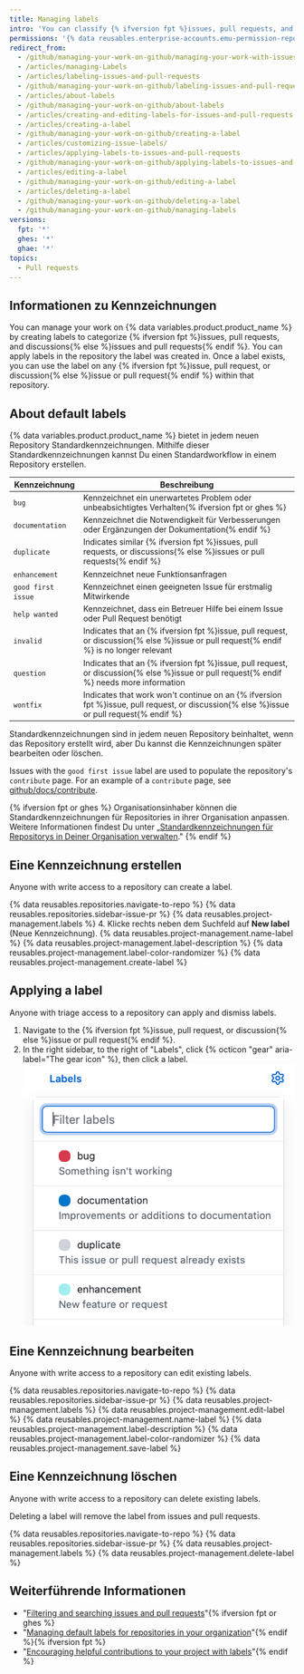 ```yaml
---
title: Managing labels
intro: 'You can classify {% ifversion fpt %}issues, pull requests, and discussions{% else %}issues and pull requests{% endif %} by creating, editing, applying, and deleting labels.'
permissions: '{% data reusables.enterprise-accounts.emu-permission-repo %}'
redirect_from:
  - /github/managing-your-work-on-github/managing-your-work-with-issues-and-pull-requests/managing-labels
  - /articles/managing-Labels
  - /articles/labeling-issues-and-pull-requests
  - /github/managing-your-work-on-github/labeling-issues-and-pull-requests
  - /articles/about-labels
  - /github/managing-your-work-on-github/about-labels
  - /articles/creating-and-editing-labels-for-issues-and-pull-requests
  - /articles/creating-a-label
  - /github/managing-your-work-on-github/creating-a-label
  - /articles/customizing-issue-labels/
  - /articles/applying-labels-to-issues-and-pull-requests
  - /github/managing-your-work-on-github/applying-labels-to-issues-and-pull-requests
  - /articles/editing-a-label
  - /github/managing-your-work-on-github/editing-a-label
  - /articles/deleting-a-label
  - /github/managing-your-work-on-github/deleting-a-label
  - /github/managing-your-work-on-github/managing-labels
versions:
  fpt: '*'
  ghes: '*'
  ghae: '*'
topics:
  - Pull requests
---
```

  ## Informationen zu Kennzeichnungen

You can manage your work on {% data variables.product.product_name %} by creating labels to categorize {% ifversion fpt %}issues, pull requests, and discussions{% else %}issues and pull requests{% endif %}. You can apply labels in the repository the label was created in. Once a label exists, you can use the label on any {% ifversion fpt %}issue, pull request, or discussion{% else %}issue or pull request{% endif %} within that repository.

## About default labels

{% data variables.product.product_name %} bietet in jedem neuen Repository Standardkennzeichnungen. Mithilfe dieser Standardkennzeichnungen kannst Du einen Standardworkflow in einem Repository erstellen.

| Kennzeichnung      | Beschreibung                                                                                                                             |
| ------------------ | ---------------------------------------------------------------------------------------------------------------------------------------- |
| `bug`              | Kennzeichnet ein unerwartetes Problem oder unbeabsichtigtes Verhalten{% ifversion fpt or ghes %}
| `documentation`    | Kennzeichnet die Notwendigkeit für Verbesserungen oder Ergänzungen der Dokumentation{% endif %}
| `duplicate`        | Indicates similar {% ifversion fpt %}issues, pull requests, or discussions{% else %}issues or pull requests{% endif %}
| `enhancement`      | Kennzeichnet neue Funktionsanfragen                                                                                                      |
| `good first issue` | Kennzeichnet einen geeigneten Issue für erstmalig Mitwirkende                                                                            |
| `help wanted`      | Kennzeichnet, dass ein Betreuer Hilfe bei einem Issue oder Pull Request benötigt                                                         |
| `invalid`          | Indicates that an {% ifversion fpt %}issue, pull request, or discussion{% else %}issue or pull request{% endif %} is no longer relevant  |
| `question`         | Indicates that an {% ifversion fpt %}issue, pull request, or discussion{% else %}issue or pull request{% endif %} needs more information |
| `wontfix`          | Indicates that work won't continue on an {% ifversion fpt %}issue, pull request, or discussion{% else %}issue or pull request{% endif %}

Standardkennzeichnungen sind in jedem neuen Repository beinhaltet, wenn das Repository erstellt wird, aber Du kannst die Kennzeichnungen später bearbeiten oder löschen.

Issues with the `good first issue` label are used to populate the repository's `contribute` page. For an example of a `contribute` page, see [github/docs/contribute](https://github.com/github/docs/contribute).

{% ifversion fpt or ghes %}
Organisationsinhaber können die Standardkennzeichnungen für Repositories in ihrer Organisation anpassen. Weitere Informationen findest Du unter „[Standardkennzeichnungen für Repositorys in Deiner Organisation verwalten](/articles/managing-default-labels-for-repositories-in-your-organization)."
{% endif %}

## Eine Kennzeichnung erstellen

Anyone with write access to a repository can create a label.

{% data reusables.repositories.navigate-to-repo %}
{% data reusables.repositories.sidebar-issue-pr %}
{% data reusables.project-management.labels %}
4. Klicke rechts neben dem Suchfeld auf **New label** (Neue Kennzeichnung).
{% data reusables.project-management.name-label %}
{% data reusables.project-management.label-description %}
{% data reusables.project-management.label-color-randomizer %}
{% data reusables.project-management.create-label %}

## Applying a label

Anyone with triage access to a repository can apply and dismiss labels.

1. Navigate to the {% ifversion fpt %}issue, pull request, or discussion{% else %}issue or pull request{% endif %}.
1. In the right sidebar, to the right of "Labels", click {% octicon "gear" aria-label="The gear icon" %}, then click a label. !["Labels" drop-down menu](/assets/images/help/issues/labels-drop-down.png)

## Eine Kennzeichnung bearbeiten

Anyone with write access to a repository can edit existing labels.

{% data reusables.repositories.navigate-to-repo %}
{% data reusables.repositories.sidebar-issue-pr %}
{% data reusables.project-management.labels %}
{% data reusables.project-management.edit-label %}
{% data reusables.project-management.name-label %}
{% data reusables.project-management.label-description %}
{% data reusables.project-management.label-color-randomizer %}
{% data reusables.project-management.save-label %}

## Eine Kennzeichnung löschen

Anyone with write access to a repository can delete existing labels.

Deleting a label will remove the label from issues and pull requests.

{% data reusables.repositories.navigate-to-repo %}
{% data reusables.repositories.sidebar-issue-pr %}
{% data reusables.project-management.labels %}
{% data reusables.project-management.delete-label %}

## Weiterführende Informationen
- "[Filtering and searching issues and pull requests](/issues/tracking-your-work-with-issues/filtering-and-searching-issues-and-pull-requests)"{% ifversion fpt or ghes %}
- "[Managing default labels for repositories in your organization](/articles/managing-default-labels-for-repositories-in-your-organization)"{% endif %}{% ifversion fpt %}
- "[Encouraging helpful contributions to your project with labels](/communities/setting-up-your-project-for-healthy-contributions/encouraging-helpful-contributions-to-your-project-with-labels)"{% endif %}
